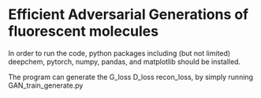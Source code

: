 # Efficient Adversarial Generations of fluorescent molecules
In order to run the code, python packages including (but not limited) deepchem, pytorch, numpy, pandas, and matplotlib should be installed.

The program can generate the G_loss D_loss recon_loss, by simply running GAN_train_generate.py
